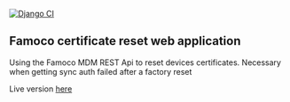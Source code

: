 [![Django CI](https://github.com/aguillot/famoco-certreset/actions/workflows/django.yml/badge.svg?branch=main)](https://github.com/aguillot/famoco-certreset/actions/workflows/django.yml)

## Famoco certificate reset web application

Using the Famoco MDM REST Api to reset devices certificates.
Necessary when getting sync auth failed after a factory reset

Live version [here](https://famoco-certreset.herokuapp.com/)